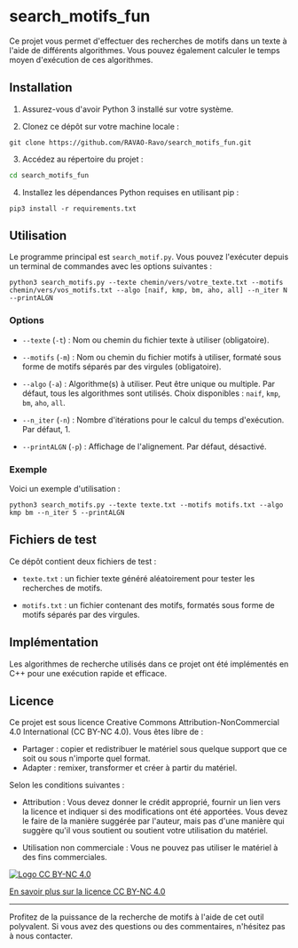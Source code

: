 # search_motifs_fun

Ce projet vous permet d'effectuer des recherches de motifs dans un texte à l'aide de différents algorithmes. Vous pouvez également calculer le temps moyen d'exécution de ces algorithmes.

## Installation

1. Assurez-vous d'avoir Python 3 installé sur votre système.

2. Clonez ce dépôt sur votre machine locale :

```shell
git clone https://github.com/RAVAO-Ravo/search_motifs_fun.git
```

3. Accédez au répertoire du projet :

```bash
cd search_motifs_fun
```

4. Installez les dépendances Python requises en utilisant pip :

```shell
pip3 install -r requirements.txt
```

## Utilisation

Le programme principal est `search_motif.py`. Vous pouvez l'exécuter depuis un terminal de commandes avec les options suivantes :

```shell
python3 search_motifs.py --texte chemin/vers/votre_texte.txt --motifs chemin/vers/vos_motifs.txt --algo [naif, kmp, bm, aho, all] --n_iter N --printALGN
```

### Options

- `--texte` (`-t`) : Nom ou chemin du fichier texte à utiliser (obligatoire).

- `--motifs` (`-m`) : Nom ou chemin du fichier motifs à utiliser, formaté sous forme de motifs séparés par des virgules (obligatoire).

- `--algo` (`-a`) : Algorithme(s) à utiliser. Peut être unique ou multiple. Par défaut, tous les algorithmes sont utilisés. Choix disponibles : `naif`, `kmp`, `bm`, `aho`, `all`.

- `--n_iter` (`-n`) : Nombre d'itérations pour le calcul du temps d'exécution. Par défaut, 1.

- `--printALGN` (`-p`) : Affichage de l'alignement. Par défaut, désactivé.

### Exemple

Voici un exemple d'utilisation :

```shell
python3 search_motifs.py --texte texte.txt --motifs motifs.txt --algo kmp bm --n_iter 5 --printALGN
```

## Fichiers de test

Ce dépôt contient deux fichiers de test :

- `texte.txt` : un fichier texte généré aléatoirement pour tester les recherches de motifs.

- `motifs.txt` : un fichier contenant des motifs, formatés sous forme de motifs séparés par des virgules.

## Implémentation

Les algorithmes de recherche utilisés dans ce projet ont été implémentés en C++ pour une exécution rapide et efficace.

## Licence

Ce projet est sous licence Creative Commons Attribution-NonCommercial 4.0 International (CC BY-NC 4.0). Vous êtes libre de :

- Partager : copier et redistribuer le matériel sous quelque support que ce soit ou sous n'importe quel format.
- Adapter : remixer, transformer et créer à partir du matériel.

Selon les conditions suivantes :

- Attribution : Vous devez donner le crédit approprié, fournir un lien vers la licence et indiquer si des modifications ont été apportées. Vous devez le faire de la manière suggérée par l'auteur, mais pas d'une manière qui suggère qu'il vous soutient ou soutient votre utilisation du matériel.

- Utilisation non commerciale : Vous ne pouvez pas utiliser le matériel à des fins commerciales.

[![Logo CC BY-NC 4.0](https://licensebuttons.net/l/by-nc/4.0/88x31.png)](https://creativecommons.org/licenses/by-nc/4.0/)

[En savoir plus sur la licence CC BY-NC 4.0](https://creativecommons.org/licenses/by-nc/4.0/)

---

Profitez de la puissance de la recherche de motifs à l'aide de cet outil polyvalent. Si vous avez des questions ou des commentaires, n'hésitez pas à nous contacter.
